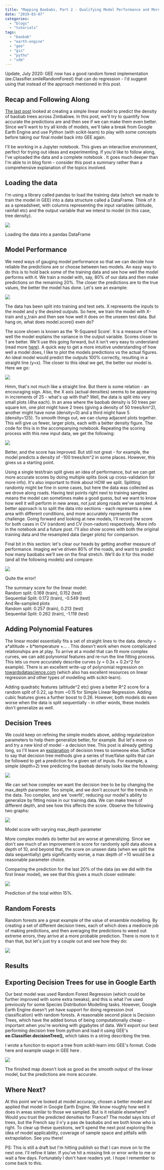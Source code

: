 ```yaml
---
title: "Mapping Baobabs, Part 2 - Qualifying Model Performance and More Complex Models"
date: "2019-03-07"
categories: 
  - "blogs"
  - "tutorials"
tags: 
  - "baobab"
  - "earth-engine"
  - "gee"
  - "gis"
  - "pytho"
  - "sdm"
---
```


Update, July 2020: GEE now has a good random forest implementation (ee.Classifier.smileRandomForest) that can do regression - I'd suggest using that instead of the approach mentioned in this post.

## Recap and Following Along

[The last post](https://datasciencecastnet.home.blog/2019/02/15/mapping-baobabs-part-1-modelling-the-density-of-baobab-trees-in-zimbabwe-with-a-linear-model-in-gee/) looked at creating a simple linear model to predict the density of baobab trees across Zimbabwe. In this post, we'll try to quantify how accurate the predictions are and then see if we can make them even better. Since we'll want to try all kinds of models, we'll take a break from Google Earth Engine and use Python (with scikit-learn) to play with some concepts before taking our final model back into GEE again.

I'll be working in a Jupyter notebook. This gives an interactive environment, perfect for trying out ideas and experimenting. If you'd like to follow along, I've uploaded the data and a complete notebook <here>. It goes much deeper than I'm able to in blog form - consider this post a summary rather than a comprehensive explanation of the topics involved.

## Loading the data

I'm using a library called pandas to load the training data (which we made to train the model in GEE) into a data structure called a DataFrame. Think of it as a spreadsheet, with columns representing the input variables (altitude, rainfall etc) and the output variable that we intend to model (in this case, tree density).

![](images/screenshot-from-2019-03-06-18-06-45.png)

Loading the data into a pandas DataFrame

## Model Performance

We need ways of gauging model performance so that we can decide how reliable the predictions are or choose between two models. An easy way to do this is to hold back some of the training data and see how well the model performs with it. We train a model with, say, 80% of our data and then make predictions on the remaining 20%. The closer the predictions are to the true values, the better the model has done. Let's see an example:

![](images/screenshot-from-2019-03-06-18-12-08.png)

The data has been split into training and test sets. X represents the inputs to the model and y the desired outputs. So here, we train the model with X-train and y\_train and then see how well it does on the unseen test data. But hang on, what does model.score() even do?

The score shown is known as the 'R-Squared Score'. It is a measure of how well the model explains the variance in the output variable. Scores closer to 1 are better. We'll use this going forward, but it isn't very easy to understand (read more [here](http://blog.minitab.com/blog/adventures-in-statistics-2/regression-analysis-how-do-i-interpret-r-squared-and-assess-the-goodness-of-fit)). A quick way to get a more intuitive understanding of how well a model does, I like to plot the models predictions vs the actual figures. An ideal model would predict the outputs 100% correctly, resulting in a straight line (y=x). The closer to this ideal we get, the better our model is. Here we go:

![](images/screenshot-from-2019-03-06-18-21-00.png)

Hmm, that's not much like a straight line. But there is some relation - an encouraging sign. Also, the X axis (actual densities) seems to be appearing in increments of 25 - what's up with that? Well, the data is split into very small plots (4ha each). In an area where the baobab density is 50 trees per square km, one plot might have 2 trees (giving a density of 50 trees/km^2), another might have none (density=0) and a third might have 5 (density=125). To smooth things out, we can clump adjacent plots together. This will give us fewer, larger plots, each with a better density figure. The code for this is in the accompanying notebook. Repeating the scoring process with this new input data, we get the following:

![](images/screenshot-from-2019-03-06-18-25-18.png)

Better, and the score has improved. But still not great - for example, the model predicts a density of -100 trees/km^2 in some places. However, this gives us a starting point.

Using a single test/train split gives an idea of performance, but we can get more accurate scores by doing multiple splits (look up cross-validation for more info). It's also important to think about HOW we split. Splitting randomly might be fine in some cases, but here the data was collected as we drove along roads. Having test points right next to training samples means the model can sometimes make a good guess, but we want to know how well it will perform in new areas, not just along roads we've sampled. A better approach is to split the data into sections - each represents a new area with different conditions, and more accurately represents the challenge. Going forward and looking at new models, I'll record the score for both cases in CV (random) and CV (non-radom) respectively. More info in the notebook and a future post. I'll also show scores with both the original training data and the resampled data (larger plots) for comparison.

Final bit in this section: let's clear our heads by getting another measure of performance. Imaging we've driven 80% of the roads, and want to predict how many baobabs we'll see on the final stretch. We'll do it for this model (and all the following models) and compare:

![](images/screenshot-from-2019-03-07-15-24-39.png)

Quite the error!

The summary score for the linear model:  
Random split: 0.169 (train), 0.152 (test)  
Sequential Split: 0.172 (train), -0.549 (test)  
And Re-sampled plots  
Random split: 0.257 (train), 0.213 (test)  
Sequential Split: 0.262 (train), -1.119 (test)  

## Adding Polynomial Features

The linear model essentially fits a set of straight lines to the data. density = a\*altitude + b\*temperature +... . This doesn't work when more complicated relationships are at play. To arrive at a model that can fit more complex curves, we can add polynomial features and re-run the line fitting process. This lets us more accurately describe curves (y = 0.3x + 0.2x^2 for example). There is an excellent write-up of polynomial regression on [towardsdatascience.com](https://towardsdatascience.com/polynomial-regression-bbe8b9d97491) (which also has excellent resources on linear regression and other types of modelling with scikit-learn).

Adding quadratic features (altitude^2 etc) gives a better R^2 score for a random split of 0.22, up from ~0.15 for Simple Linear Regression. Adding cubic features gives a further boost to 0.26. However, both models do even worse when the data is split sequentially - in other words, these models don't generalize as well.

## Decision Trees

We could keep on refining the simple models above, adding regularization parameters to help them generalize better, for example. But let's move on and try a new kind of model - a decision tree. This post is already getting long, so I'll leave an [explanation](https://towardsdatascience.com/everything-you-need-to-know-about-decision-trees-8fcd68ecaa71) of decision trees to someone else. Suffice to say that decision tree methods give a series of true/false splits that can be followed to get a prediction for a given set of inputs. For example, a simple (depth=2) tree predicting the baobab density looks like the following:

![](images/screenshot-from-2019-03-07-14-53-52.png)

We can set how complex we want the decision tree to be by changing the max\_depth parameter. Too simple, and we don't account for the trends in the data. Too complex, and we 'overfit', reducing our model's ability to generalize by fitting noise in our training data. We can make trees of different depth, and see how this affects the score. Observe the following two graphs:

![](images/max_depth_score.png)

Model score with varying max\_depth parameter

More complex models do better but are worse at generalizing. Since we don't see much of an improvement in score for randomly split data above a depth of 10, and beyond that, the score on unseen data (when we split the data sequentially) gets significantly worse, a max depth of ~10 would be a reasonable parameter choice.

Comparing the prediction for the last 20% of the data (as we did with the first linear model), we see that this gives a much closer estimate:

![](images/screenshot-from-2019-03-07-15-24-47.png)

Prediction of the total within 15%.

## Random Forests

Random forests are a great example of the value of ensemble modelling. By creating a set of different decision trees, each of which does a mediocre job of making predictions, and then averaging the predictions to weed out extreme errors, they arrive at a more probable prediction. There is more to it than that, but let's just try a couple out and see how they do:

![](images/screenshot-from-2019-03-07-15-13-13.png)

## Results

## Exporting Decision Trees for use in Google Earth

Our best model was used Random Forest Regression (which could be further improved with some extra tweaks), and this is what I've used previously for some Species Distribution Modelling tasks. However, Google Earth Engine doesn't yet have support for doing regression (not classification) with random forests. A reasonable second place is Decision Trees, which have the added bonus of being computationally cheap - important when you're working with gigabytes of data. We'll export our best performing decision tree from python and load it using GEE's **ee.Classifier.decisionTree(),** which takes in a string describing the tree.

I wrote a function to export a tree from scikit-learn into GEE's format. Code here <add link> and example usage in GEE here <add link>.

![](images/screenshot-from-2019-03-07-16-10-31.png)

The finished map doesn't look as good as the smooth output of the linear model, but the predictions are more accurate.

## Where Next?

At this point we've looked at model accuracy, chosen a better model and applied that model in Google Earth Engine. We know roughly how well it does in areas similar to those we sampled. But is it reliable elsewhere? Would you trust the predicted densities for France? The model says lots of trees, but the French say il n'y a pas de baobabs and we both know who is right. To clear up these questions, we'll spend the next post exploring the idea of model applicability, coverage of sample space and pitfalls with extrapolation. See you there!

PS: This is still a draft but I'm hitting publish so that I can move on to the next one. I'll refine it later. If you've hit a missing link or error write to me or wait a few days. Fortunately I don't have readers yet. I hope I remember to come back to this.
